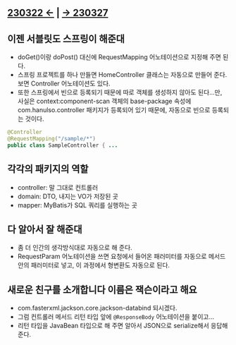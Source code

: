 ﻿## [230322 ←](/230130-_Spring/230322/) | [→ 230327](/230130-_Spring/230327/)

## 이젠 서블릿도 스프링이 해준대

- doGet()이랑 doPost() 대신에 RequestMapping 어노테이션으로 지정해 주면 된다.
- 스프링 프로젝트를 하나 만들면 HomeController 클래스는 자동으로 만들어 준다. 보면 Controller 어노테이션도 있다.
- 또한 스프링에서 빈으로 등록되기 때문에 따로 객체를 생성하지 않아도 된다...만, 사실은 context:component-scan 객체의 base-package 속성에 com.hanulso.controller 패키지가 등록되어 있기 때문에, 자동으로 빈으로 등록되는 것이다.

```java
@Controller
@RequestMapping("/sample/*")
public class SampleController { ...
```

## 각각의 패키지의 역할

- controller: 말 그대로 컨트롤러
- domain: DTO, 내지는 VO가 저장된 곳
- mapper: MyBatis가 SQL 쿼리를 실행하는 곳

## 다 알아서 잘 해준대

- 좀 더 인간의 생각방식대로 자동으로 해 준다.
- RequestParam 어노테이션을 쓰면 요청에서 들어온 패러미터를 자동으로 메서드 안의 패러미터로 넣고, 이 과정에서 형변환도 자동으로 된다.

## 새로운 친구를 소개합니다 이름은 잭슨이라고 해요

- com.fasterxml.jackson.core.jackson-databind 되시겠다.
- 그럼 컨트롤러 메서드 리턴 타입 앞에 `@ResponseBody` 어노테이션을 붙이고...
- 리턴 타입을 JavaBean 타입으로 해 주면 알아서 JSON으로 serialize해서 응답해 준다.
